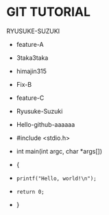 # GIT TUTORIAL


RYUSUKE-SUZUKI
- feature-A
- 3taka3taka
- himajin315
- Fix-B
- feature-C
- Ryusuke-Suzuki
- Hello-github-aaaaaa

- #include <stdio.h>

- int main(int argc, char *args[])
- {
-     printf("Hello, world!\n");
-     return 0;
- }